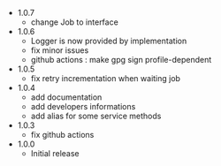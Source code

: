 * 1.0.7
  - change Job to interface
* 1.0.6
  - Logger is now provided by implementation
  - fix minor issues
  - github actions : make gpg sign profile-dependent
* 1.0.5
  - fix retry incrementation when waiting job
* 1.0.4
  - add documentation
  - add developers informations
  - add alias for some service methods
* 1.0.3
  - fix github actions
* 1.0.0
  - Initial release
